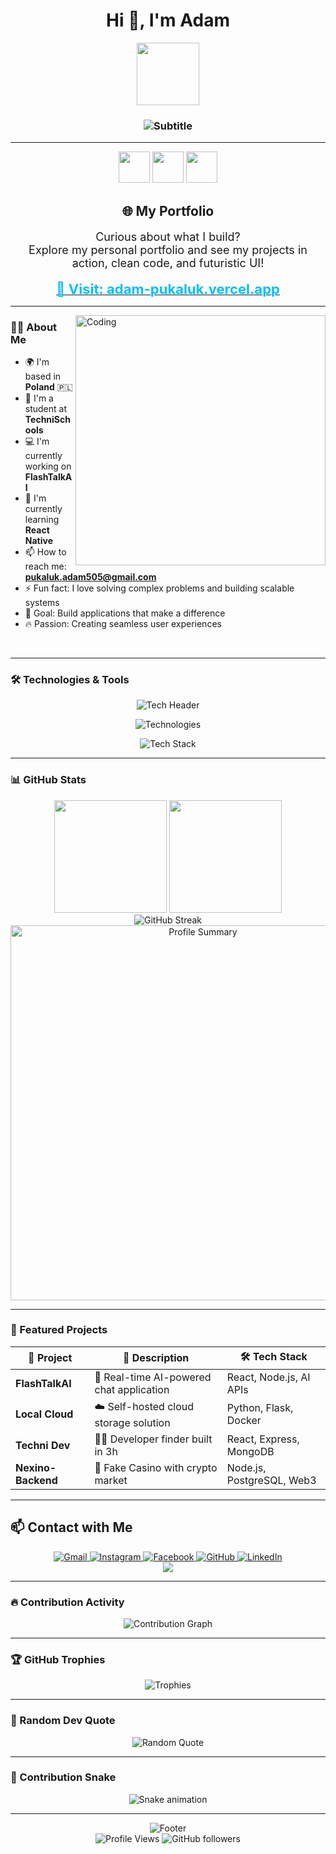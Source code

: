 <h1 align="center">Hi 👋, I'm Adam</h1>

<div align="center">
  <img src="https://media.giphy.com/media/M9gbBd9nbDrOTu1Mqx/giphy.gif" width="100"/>
</div>

<h3 align="center">
  <img src="https://readme-typing-svg.demolab.com?font=Fira+Code&size=22&pause=1000&color=FF6B6B&center=true&vCenter=true&width=600&lines=A+passionate+Full-Stack+Developer;Building+the+future+one+line+at+a+time;Always+learning%2C+always+coding" alt="Subtitle" />
</h3>

---

<div align="center">
  <img src="https://media.giphy.com/media/du3J3cXyzhj75IOgvA/giphy.gif" width="50" height="50"/>
  <img src="https://media.giphy.com/media/SWoSkN6DxTszqIKEqv/giphy.gif" width="50" height="50"/>
  <img src="https://media.giphy.com/media/ln7z2eWriiQAllfVcn/giphy.gif" width="50" height="50"/>
</div>

<h2 align="center">🌐 My Portfolio</h2>

<p align="center" style="font-size: 18px;">
  Curious about what I build?<br/>
  Explore my personal portfolio and see my projects in action, clean code, and futuristic UI!
</p>

<div align="center">
  <a href="https://adam-pukaluk.vercel.app" target="_blank">
    <strong>
      <span style="font-size: 22px; color: #00BFFF;">🚀 Visit: adam-pukaluk.vercel.app</span>
    </strong>
  </a>
</div>

---

<img align="right" alt="Coding" width="400" src="https://media.giphy.com/media/qgQUggAC3Pfv687qPC/giphy.gif"/>

### 👨‍💻 About Me

- 🌍 I'm based in **Poland** 🇵🇱
- 🏫 I'm a student at **TechniSchools**
- 💻 I'm currently working on **FlashTalkAI** 
- 🌱 I'm currently learning **React Native**
- 📫 How to reach me: **pukaluk.adam505@gmail.com**
- ⚡ Fun fact: I love solving complex problems and building scalable systems
- 🎯 Goal: Build applications that make a difference
- 🔥 Passion: Creating seamless user experiences

<br clear="both"/>

---

### 🛠️ Technologies & Tools

<div align="center">
  <img src="https://readme-typing-svg.demolab.com?font=Fira+Code&size=18&pause=1000&color=F7931E&center=true&vCenter=true&width=600&lines=My+Tech+Arsenal;Always+Expanding+My+Skills;Building+With+Modern+Technologies" alt="Tech Header" />
</div>

<p align="center">
  <img src="https://skillicons.dev/icons?i=js,ts,react,html,css,py,cpp,php,flask,git,linux,nodejs,mysql,postgres,photoshop,illustrator,xd,prisma,express,nextjs,kali&theme=dark" alt="Technologies" />
</p>

<div align="center">
  <img src="https://github-readme-tech-stack.vercel.app/api/cards?title=Tech+Stack&align=center&titleAlign=center&fontSize=20&lineCount=3&theme=github_dark&line1=javascript%2Cjavascript%2C61dafb%3Btypescript%2Ctypescript%2C007ACC%3Breact%2Creact%2C20232a%3B&line2=nodejs%2Cnode.js%2C43853d%3Bexpress%2Cexpress%2C000000%3Bmysql%2Cmysql%2C4479A1%3B&line3=python%2Cpython%2C3776AB%3Blinux%2Clinux%2CFCC624%3Bgit%2Cgit%2CF05032%3B" alt="Tech Stack" />
</div>

---

### 📊 GitHub Stats

<div align="center">
  <img height="180em" src="https://github-readme-stats.vercel.app/api?username=adam903PL&show_icons=true&theme=tokyonight&include_all_commits=true&count_private=true&hide_border=true&bg_color=0D1117&title_color=F85D7F&icon_color=F85D7F&text_color=FFFFFF"/>
  <img height="180em" src="https://github-readme-stats.vercel.app/api/top-langs/?username=adam903PL&layout=compact&langs_count=8&theme=tokyonight&hide_border=true&bg_color=0D1117&title_color=F85D7F&text_color=FFFFFF"/>
</div>

<div align="center">
  <img src="https://github-readme-streak-stats.herokuapp.com/?user=adam903PL&theme=tokyonight&hide_border=true&background=0D1117&stroke=F85D7F&ring=F85D7F&fire=F85D7F&currStreakLabel=FFFFFF" alt="GitHub Streak" />
</div>

<div align="center">
  <img width="600" src="https://github-profile-summary-cards.vercel.app/api/cards/profile-details?username=adam903PL&theme=tokyonight" alt="Profile Summary"/>
</div>

---

### 🚀 Featured Projects

<div align="center">
  
| 🚀 Project | 📝 Description | 🛠️ Tech Stack |
|------------|----------------|----------------|
| **FlashTalkAI** | 🤖 Real-time AI-powered chat application | React, Node.js, AI APIs |
| **Local Cloud** | ☁️ Self-hosted cloud storage solution | Python, Flask, Docker |
| **Techni Dev** | 👨‍💻 Developer finder built in 3h | React, Express, MongoDB |
| **Nexino-Backend** | 🎰 Fake Casino with crypto market | Node.js, PostgreSQL, Web3 |

</div>

---

## 📫 Contact with Me

<div align="center">
  <a href="mailto:pukaluk.adam505@gmail.com" target="_blank">
    <img src="https://img.shields.io/badge/Gmail-D14836?style=for-the-badge&logo=gmail&logoColor=white&labelColor=D14836" alt="Gmail"/>
  </a>
  <a href="https://www.instagram.com/adam_pukaluk903/" target="_blank">
    <img src="https://img.shields.io/badge/Instagram-E4405F?style=for-the-badge&logo=instagram&logoColor=white&labelColor=E4405F" alt="Instagram"/>
  </a>
  <a href="https://www.facebook.com/adam.pukaluk.3/" target="_blank">
    <img src="https://img.shields.io/badge/Facebook-1877F2?style=for-the-badge&logo=facebook&logoColor=white&labelColor=1877F2" alt="Facebook"/>
  </a>
  <a href="https://github.com/adam903PL" target="_blank">
    <img src="https://img.shields.io/badge/GitHub-181717?style=for-the-badge&logo=github&logoColor=white&labelColor=181717" alt="GitHub"/>
  </a>
  <a href="https://www.linkedin.com/in/adam-pukaluk-339058298" target="_blank">
    <img src="https://img.shields.io/badge/LinkedIn-0077B5?style=for-the-badge&logo=linkedin&logoColor=white&labelColor=0077B5" alt="LinkedIn"/>
  </a>
</div>

<div align="center">
  <img src="https://capsule-render.vercel.app/api?type=waving&color=gradient&height=100&section=footer&text=Thanks%20for%20visiting!&fontSize=16&fontColor=fff&animation=twinkling"/>
</div>

---

### 🔥 Contribution Activity

<div align="center">
  <img src="https://github-readme-activity-graph.vercel.app/graph?username=adam903PL&custom_title=Adam's%20Contribution%20Graph&bg_color=0D1117&color=F85D7F&line=F85D7F&point=FFFFFF&area_color=F85D7F&title_color=FFFFFF&area=true&hide_border=true" alt="Contribution Graph" />
</div>

---

### 🏆 GitHub Trophies

<div align="center">
  <img src="https://github-profile-trophy.vercel.app/?username=adam903PL&theme=tokyonight&no-frame=true&no-bg=true&column=7&margin-w=15&margin-h=15" alt="Trophies" />
</div>

---

### 💭 Random Dev Quote

<div align="center">
  <img src="https://quotes-github-readme.vercel.app/api?type=horizontal&theme=tokyonight&border=true" alt="Random Quote" />
</div>

---

### 🐍 Contribution Snake

<div align="center">
<img src="https://raw.githubusercontent.com/Adam903PL/README.md/output/github-contribution-grid-snake-dark.svg" alt="Snake animation" />
</div>

---

<div align="center">
  <img src="https://readme-typing-svg.demolab.com?font=Fira+Code&size=16&pause=1000&color=00FF41&center=true&vCenter=true&width=600&lines=Thanks+for+stopping+by!;Let's+build+something+amazing+together!;Keep+coding%2C+keep+learning!+%F0%9F%9A%80" alt="Footer" />
</div>

<div align="center">
  <img src="https://komarev.com/ghpvc/?username=adam903PL&label=Profile%20views&color=0e75b6&style=flat" alt="Profile Views" />
  <img src="https://img.shields.io/github/followers/adam903PL?label=Followers&style=social" alt="GitHub followers" />
</div>
